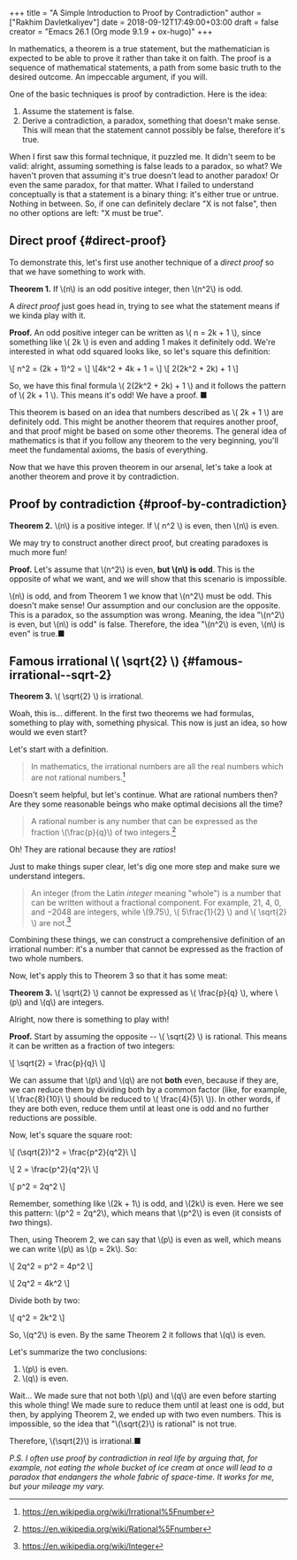 +++
title = "A Simple Introduction to Proof by Contradiction"
author = ["Rakhim Davletkaliyev"]
date = 2018-09-12T17:49:00+03:00
draft = false
creator = "Emacs 26.1 (Org mode 9.1.9 + ox-hugo)"
+++

In mathematics, a theorem is a true statement, but the mathematician is expected to be able to prove it rather than take it on faith. The proof is a sequence of mathematical statements, a path from some basic truth to the desired outcome. An impeccable argument, if you will.

One of the basic techniques is proof by contradiction. Here is the idea:

1.  Assume the statement is false.
2.  Derive a contradiction, a paradox, something that doesn't make sense. This will mean that the statement cannot possibly be false, therefore it's true.

When I first saw this formal technique, it puzzled me. It didn't seem to be valid: alright, assuming something is false leads to a paradox, so what? We haven't proven that assuming it's true doesn't lead to another paradox! Or even the same paradox, for that matter. What I failed to understand conceptually is that a statement is a binary thing: it's either true or untrue. Nothing in between. So, if one can definitely declare "X is not false", then no other options are left: "X must be true".


## Direct proof {#direct-proof}

To demonstrate this, let's first use another technique of a _direct proof_ so that we have something to work with.

**Theorem 1.** If \\(n\\) is an odd positive integer, then \\(n^2\\) is odd.

A _direct proof_ just goes head in, trying to see what the statement means if we kinda play with it.

**Proof.** An odd positive integer can be written as \\( n = 2k + 1 \\), since something like \\( 2k \\) is even and adding 1 makes it definitely odd. We're interested in what odd squared looks like, so let's square this definition:

\\[ n^2 = (2k + 1)^2 = \\]
\\[4k^2 + 4k + 1 = \\]
\\[ 2(2k^2 + 2k) + 1 \\]

So, we have this final formula \\( 2(2k^2 + 2k) + 1 \\) and it follows the pattern of \\( 2k + 1 \\). This means it's odd! We have a proof. ■

This theorem is based on an idea that numbers described as \\( 2k + 1 \\) are definitely odd. This might be another theorem that requires another proof, and that proof might be based on some other theorems. The general idea of mathematics is that if you follow any theorem to the very beginning, you'll meet the fundamental axioms, the basis of everything.

Now that we have this proven theorem in our arsenal, let's take a look at another theorem and prove it by contradiction.


## Proof by contradiction {#proof-by-contradiction}

**Theorem 2.** \\(n\\) is a positive integer. If \\( n^2 \\) is even, then \\(n\\) is even.

We may try to construct another direct proof, but creating paradoxes is much more fun!

**Proof.** Let's assume that \\(n^2\\) is even, **but \\(n\\) is odd**. This is the opposite of what we want, and we will show that this scenario is impossible.

\\(n\\) is odd, and from Theorem 1 we know that \\(n^2\\) must be odd. This doesn't make sense! Our assumption and our conclusion are the opposite. This is a paradox, so the assumption was wrong. Meaning, the idea "\\(n^2\\) is even, but \\(n\\) is odd" is false. Therefore, the idea "\\(n^2\\) is even, \\(n\\) is even" is true.■


## Famous irrational \\( \sqrt{2} \\) {#famous-irrational--sqrt-2}

**Theorem 3.** \\( \sqrt{2} \\) is irrational.

Woah, this is... different. In the first two theorems we had formulas, something to play with, something physical. This now is just an idea, so how would we even start?

Let's start with a definition.

> In mathematics, the irrational numbers are all the real numbers which are not rational numbers.[^fn:1]

Doesn't seem helpful, but let's continue. What are rational numbers then? Are they some reasonable beings who make optimal decisions all the time?

> A rational number is any number that can be expressed as the fraction \\(\frac{p}{q}\\) of two integers.[^fn:2]

Oh! They are rational because they are _ratios_!

Just to make things super clear, let's dig one more step and make sure we understand integers.

> An integer (from the Latin _integer_ meaning "whole") is a number that can be written without a fractional component. For example, 21, 4, 0, and −2048 are integers, while \\(9.75\\), \\( 5\frac{1}{2} \\) and \\( \sqrt{2} \\) are not.[^fn:3]

Combining these things, we can construct a comprehensive definition of an irrational number: it's a number that cannot be expressed as the fraction of two whole numbers.

Now, let's apply this to Theorem 3 so that it has some meat:

**Theorem 3.** \\( \sqrt{2} \\) cannot be expressed as \\( \frac{p}{q} \\), where \\(p\\) and \\(q\\) are integers.

Alright, now there is something to play with!

**Proof.** Start by assuming the opposite -- \\( \sqrt{2} \\) is rational. This means it can be written as a fraction of two integers:

\\[ \sqrt{2} = \frac{p}{q}\ \\]

We can assume that \\(p\\) and \\(q\\) are not **both** even, because if they are, we can reduce them by dividing both by a common factor (like, for example, \\( \frac{8}{10}\ \\) should be reduced to \\( \frac{4}{5}\ \\)). In other words, if they are both even, reduce them until at least one is odd and no further reductions are possible.

Now, let's square the square root:

\\[ (\sqrt{2})^2 = \frac{p^2}{q^2}\ \\]

\\[ 2 = \frac{p^2}{q^2}\ \\]

\\[ p^2 = 2q^2 \\]

Remember, something like \\(2k + 1\\) is odd, and \\(2k\\) is even. Here we see this pattern: \\(p^2 = 2q^2\\), which means that \\(p^2\\) is even (it consists of _two_ things).

Then, using Theorem 2, we can say that \\(p\\) is even as well, which means we can write \\(p\\) as \\(p = 2k\\). So:

\\[ 2q^2 = p^2 = 4p^2 \\]

\\[ 2q^2 = 4k^2 \\]

Divide both by two:

\\[ q^2 = 2k^2 \\]

So, \\(q^2\\) is even. By the same Theorem 2 it follows that \\(q\\) is even.

Let's summarize the two conclusions:

1.  \\(p\\) is even.
2.  \\(q\\) is even.

Wait... We made sure that not both \\(p\\) and \\(q\\) are even before starting this whole thing! We made sure to reduce them until at least one is odd, but then, by applying Theorem 2, we ended up with two even numbers. This is impossible, so the idea that "\\(\sqrt{2}\\) is rational" is not true.

Therefore, \\(\sqrt{2}\\) is irrational.■

_P.S. I often use proof by contradiction in real life by arguing that, for example, not eating the whole bucket of ice cream at once will lead to a paradox that endangers the whole fabric of space-time. It works for me, but your mileage my vary._

[^fn:1]: <https://en.wikipedia.org/wiki/Irrational%5Fnumber>
[^fn:2]: <https://en.wikipedia.org/wiki/Rational%5Fnumber>
[^fn:3]: <https://en.wikipedia.org/wiki/Integer>
